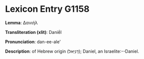 # Lexicon Entry G1158

**Lemma**: Δανιήλ

**Transliteration (xlit)**: Daniḗl

**Pronunciation**: dan-ee-ale'

**Description**:
of Hebrew origin (דָנִיֵּאל); Daniel, an Israelite:--Daniel.
